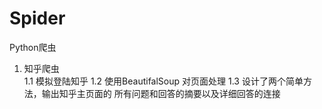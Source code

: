 # Spider
Python爬虫
  1. 知乎爬虫   
    1.1 模拟登陆知乎
    1.2 使用BeautifalSoup 对页面处理
    1.3 设计了两个简单方法，输出知乎主页面的 所有问题和回答的摘要以及详细回答的连接
